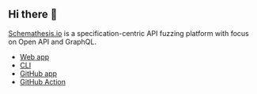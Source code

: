 ## Hi there 👋

[Schemathesis.io](https://schemathesis.io/) is a specification-centric API fuzzing platform with focus on Open API and GraphQL.

- [Web app](https://app.schemathesis.io/auth/sign-up/?utm_source=org_readme)
- [CLI](https://github.com/schemathesis/schemathesis)
- [GitHub app](https://github.com/apps/schemathesis)
- [GitHub Action](https://github.com/schemathesis/action)
